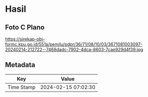 # Hasil

## Foto C Plano

https://sirekap-obj-formc.kpu.go.id/551a/pemilu/pdpr/36/71/08/10/03/3671081003097-20240214-212722--7468dadc-7902-4dca-8603-7cae929d4f39.jpg


## Metadata

| Key        | Value               |
| ---------- | ------------------- |
| Time Stamp | 2024-02-15 07:02:30 |



